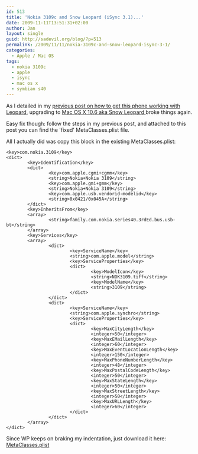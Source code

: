 ```yaml
---
id: 513
title: 'Nokia 3109c and Snow Leopard (iSync 3.1)...'
date: 2009-11-11T13:51:31+02:00
author: Jan
layout: single
guid: http://sadevil.org/blog/?p=513
permalink: /2009/11/11/nokia-3109c-and-snow-leopard-isync-3-1/
categories:
  - Apple / Mac OS
tags:
  - nokia 3109c
  - apple
  - isync
  - mac os x
  - symbian s40
---
```

As I detailed in my [previous post on how to get this phone working with Leopard](/2008/06/26/nokia-3109c-symbian-s40-and-isync/), upgrading to [Mac OS X 10.6 aka Snow Leopard ](http://en.wikipedia.org/wiki/Mac_OS_X_Snow_Leopard) broke things again.

Easy fix though: follow the steps in my previous post, and attached to this post you can find the 'fixed' MetaClasses.plist file.

All I actually did was copy this block in the existing MetaClasses.plist:

```
<key>com.nokia.3109</key>
<dict>
        <key>Identification</key>
        <dict>
                <key>com.apple.cgmi+cgmm</key>
                <string>Nokia+Nokia 3109</string>
                <key>com.apple.gmi+gmm</key>
                <string>Nokia+Nokia 3109</string>
                <key>com.apple.usb.vendorid-modelid</key>
                <string>0x0421/0x045A</string>
        </dict>
        <key>InheritsFrom</key>
        <array>
                <string>family.com.nokia.series40.3rdEd.bus.usb-bt</string>
        </array>
        <key>Services</key>
        <array>
                <dict>
                        <key>ServiceName</key>
                        <string>com.apple.model</string>
                        <key>ServiceProperties</key>
                        <dict>
                                <key>ModelIcon</key>
                                <string>NOK3109.tiff</string>
                                <key>ModelName</key>
                                <string>3109</string>
                        </dict>
                </dict>
                <dict>
                        <key>ServiceName</key>
                        <string>com.apple.synchro</string>
                        <key>ServiceProperties</key>
                        <dict>
                                <key>MaxCityLength</key>
                                <integer>50</integer>
                                <key>MaxEMailLength</key>
                                <integer>60</integer>
                                <key>MaxEventLocationLength</key>
                                <integer>150</integer>
                                <key>MaxPhoneNumberLength</key>
                                <integer>48</integer>
                                <key>MaxPostalCodeLength</key>
                                <integer>50</integer>
                                <key>MaxStateLength</key>
                                <integer>50</integer>
                                <key>MaxStreetLength</key>
                                <integer>50</integer>
                                <key>MaxURLLength</key>
                                <integer>60</integer>
                        </dict>
                </dict>
        </array>
</dict>
```

Since WP keeps on braking my indentation, just download it here: [MetaClasses.plist](/assets/files/2009/11/MetaClasses.plist)
